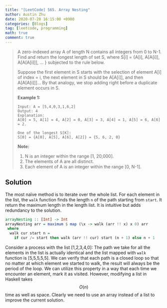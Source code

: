 ```yaml
---
title: "[LeetCode] 565. Array Nesting"
author: Austin Zhu
date: 2020-07-28 16:15:00 +0900
categories: [Blogs]
tag: [leetcode, programming]
math: true
comment: true
---
```


> A zero-indexed array A of length N contains all integers from 0 to N-1. Find and return the longest length of set S, where S[i] = {A[i], A[A[i]], A[A[A[i]]], ... } subjected to the rule below.
>
> Suppose the first element in S starts with the selection of element A[i] of index = i, the next element in S should be A[A[i]], and then A[A[A[i]]]… By that analogy, we stop adding right before a duplicate element occurs in S.
>
>  
>
> **Example 1:**
>
> ```
> Input: A = [5,4,0,3,1,6,2]
> Output: 4
> Explanation: 
> A[0] = 5, A[1] = 4, A[2] = 0, A[3] = 3, A[4] = 1, A[5] = 6, A[6] = 2.
> 
> One of the longest S[K]:
> S[0] = {A[0], A[5], A[6], A[2]} = {5, 6, 2, 0}
> ```
>
>  
>
> **Note:**
>
> 1. N is an integer within the range [1, 20,000].
> 2. The elements of A are all distinct.
> 3. Each element of A is an integer within the range [0, N-1].

## Solution

The most naïve method is to iterate over the whole list. For each element in the list, the `walk` function finds the length `n` of the path starting from `start`. It return the maximum length in the length list. It is intuitive but adds redundancy to the solution.

```haskell
arrayNesting :: [Int] -> Int
arrayNesting arr = maximum $ map (\x -> walk (arr !! x) x 0) arr
 where
  walk cur start n =
    if cur /= start then walk (arr !! cur) start (n + 1) else n + 1
```

Consider a process with the list [1,2,3,4,0]: The path we take for all the elements in the list is actually identical and the list mapped with `walk` function is [5,5,5,5,5]. We can verify that each path is a closed loop so that no matter at which element we started to walk, the result will always be the period of the loop. We can utilize this property in a way that each time we encounter an element, mark it as visited. However, modifying a list in Haskell takes $$O(n)$$ time as well as space. Clearly we need to use an array instead of a list to improve the current solution.


